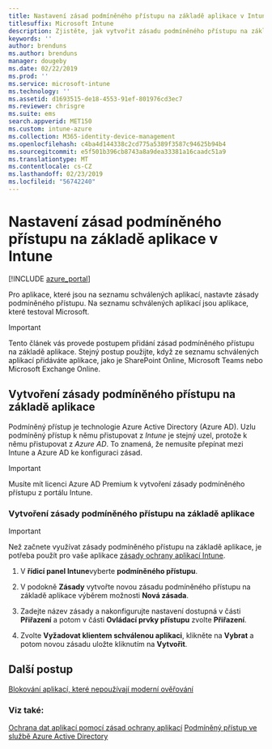 ```yaml
---
title: Nastavení zásad podmíněného přístupu na základě aplikace v Intune
titlesuffix: Microsoft Intune
description: Zjistěte, jak vytvořit zásadu podmíněného přístupu na základě aplikace.
keywords: ''
author: brenduns
ms.author: brenduns
manager: dougeby
ms.date: 02/22/2019
ms.prod: ''
ms.service: microsoft-intune
ms.technology: ''
ms.assetid: d1693515-de18-4553-91ef-801976cd3ec7
ms.reviewer: chrisgre
ms.suite: ems
search.appverid: MET150
ms.custom: intune-azure
ms.collection: M365-identity-device-management
ms.openlocfilehash: c4ba4d144338c2cd775a5389f3587c94625b94b4
ms.sourcegitcommit: e5f501b396cb8743a8a9dea33381a16caadc51a9
ms.translationtype: MT
ms.contentlocale: cs-CZ
ms.lasthandoff: 02/23/2019
ms.locfileid: "56742240"
---
```

# <a name="set-up-app-based-conditional-access-policies-with-intune"></a>Nastavení zásad podmíněného přístupu na základě aplikace v Intune

[!INCLUDE [azure_portal](./includes/azure_portal.md)]

Pro aplikace, které jsou na seznamu schválených aplikací, nastavte zásady podmíněného přístupu. Na seznamu schválených aplikací jsou aplikace, které testoval Microsoft.

> [!IMPORTANT]
> Tento článek vás provede postupem přidání zásad podmíněného přístupu na základě aplikace. Stejný postup použijte, když ze seznamu schválených aplikací přidáváte aplikace, jako je SharePoint Online, Microsoft Teams nebo Microsoft Exchange Online.

## <a name="create-app-based-conditional-access-policies"></a>Vytvoření zásady podmíněného přístupu na základě aplikace
Podmíněný přístup je technologie Azure Active Directory (Azure AD). Uzlu podmíněný přístup k němu přistupovat z *Intune* je stejný uzel, protože k němu přistupovat z *Azure AD*. To znamená, že nemusíte přepínat mezi Intune a Azure AD ke konfiguraci zásad.

> [!IMPORTANT]
> Musíte mít licenci Azure AD Premium k vytvoření zásady podmíněného přístupu z portálu Intune.

### <a name="to-create-an-app-based-conditional-access-policy"></a>Vytvoření zásady podmíněného přístupu na základě aplikace

> [!IMPORTANT]
> Než začnete využívat zásady podmíněného přístupu na základě aplikace, je potřeba použít pro vaše aplikace [zásady ochrany aplikací Intune](app-protection-policies.md).

1. V **řídicí panel Intune**vyberte **podmíněného přístupu**.

2. V podokně **Zásady** vytvořte novou zásadu podmíněného přístupu na základě aplikace výběrem možnosti **Nová zásada**.

4. Zadejte název zásady a nakonfigurujte nastavení dostupná v části **Přiřazení** a potom v části **Ovládací prvky přístupu** zvolte **Přiřazení**.

5. Zvolte **Vyžadovat klientem schválenou aplikaci**, klikněte na **Vybrat** a potom novou zásadu uložte kliknutím na **Vytvořit**.

## <a name="next-steps"></a>Další postup
[Blokování aplikací, které nepoužívají moderní ověřování](app-modern-authentication-block.md)

### <a name="see-also"></a>Viz také:

[Ochrana dat aplikací pomocí zásad ochrany aplikací](app-protection-policies.md)
[Podmíněný přístup ve službě Azure Active Directory](https://docs.microsoft.com/azure/active-directory/active-directory-conditional-access)
